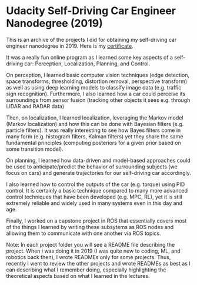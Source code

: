 # Udacity Self-Driving Car Engineer Nanodegree (2019)

This is an archive of the projects I did for obtaining my self-driving car engineer nanodegree in 2019. Here is my [certificate](https://graduation.udacity.com/confirm/AU7N4V).

It was a really fun online program as I learned some key aspects of a self-driving car: Perception, Localization, Planning, and Control. 

On perception, I learned basic computer vision techniques (edge detection, space transforms, thresholding, distortion removal, perspective transform) as well as using deep learning models to classify image data (e.g. traffic sign recognition). Furthermore, I also learned how a car could perceive its surroundings from sensor fusion (tracking other objects it sees e.g. through LIDAR and RADAR data)

Then, on localization, I learned localization, leveraging the Markov model (Markov localization) and how this can be done with Bayesian filters (e.g. particle filters). It was really interesting to see how Bayes filters come in many form (e.g. histogram filters, Kalman filters) yet they share the same fundamental principles (computing posteriors for a given prior based on some transition model).

On planning, I learned how data-driven and model-based approaches could be used to anticipate/predict the behavior of surrounding subjects (we focus on cars) and generate trajectories for our self-driving car accordingly.

I also learned how to control the outputs of the car (e.g. torque) using PID control. It is certainly a basic technique compared to many more advanced control techniques that have been developed (e.g. MPC, RL), yet it is still extremely reliable and widely used in many systems even in this day and age.

Finally, I worked on a capstone project in ROS that essentially covers most of the things I learned by writing these subsytems as ROS nodes and allowing them to communicate with one another via ROS topics.

Note: In each project folder you will see a README file describing the project. When i was doing it in 2019 (I was quite new to coding, ML, and robotics back then), I wrote READMEs only for some projects. Thus, recently I went to review the other projects and wrote READMEs as best as I can describing what I remember doing, especially highlighting the theoretical aspects based on what I learned in the lectures. 




